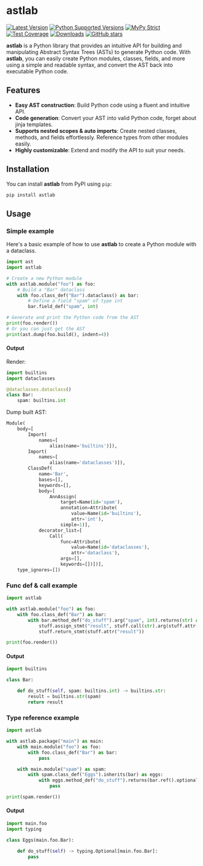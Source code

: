 # astlab

[![Latest Version](https://img.shields.io/pypi/v/astlab.svg)](https://pypi.python.org/pypi/astlab)
[![Python Supported Versions](https://img.shields.io/pypi/pyversions/astlab.svg)](https://pypi.python.org/pypi/astlab)
[![MyPy Strict](https://img.shields.io/badge/mypy-strict-blue)](https://mypy.readthedocs.io/en/stable/getting_started.html#strict-mode-and-configuration)
[![Test Coverage](https://codecov.io/gh/zerlok/astlab/branch/main/graph/badge.svg)](https://codecov.io/gh/zerlok/astlab)
[![Downloads](https://img.shields.io/pypi/dm/astlab.svg)](https://pypistats.org/packages/astlab)
[![GitHub stars](https://img.shields.io/github/stars/zerlok/astlab)](https://github.com/zerlok/astlab/stargazers)

**astlab** is a Python library that provides an intuitive API for building and manipulating Abstract Syntax Trees (ASTs) to generate Python code. With **astlab**, you can easily create Python modules, classes, fields, and more using a simple and readable syntax, and convert the AST back into executable Python code.

## Features

- **Easy AST construction**: Build Python code using a fluent and intuitive API.
- **Code generation**: Convert your AST into valid Python code, forget about jinja templates.
- **Supports nested scopes & auto imports**: Create nested classes, methods, and fields effortlessly. Reference types from other modules easily.
- **Highly customizable**: Extend and modify the API to suit your needs.

## Installation

You can install **astlab** from PyPI using `pip`:

```bash
pip install astlab
```

## Usage

### Simple example

Here's a basic example of how to use **astlab** to create a Python module with a dataclass.

```python
import ast
import astlab

# Create a new Python module
with astlab.module("foo") as foo:
    # Build a "Bar" dataclass
    with foo.class_def("Bar").dataclass() as bar:
        # Define a field "spam" of type int
        bar.field_def("spam", int)

# Generate and print the Python code from the AST
print(foo.render())
# Or you can just get the AST
print(ast.dump(foo.build(), indent=4))
```

#### Output

Render:

```python
import builtins
import dataclasses

@dataclasses.dataclass()
class Bar:
    spam: builtins.int
```

Dump built AST:

```python
Module(
    body=[
        Import(
            names=[
                alias(name='builtins')]),
        Import(
            names=[
                alias(name='dataclasses')]),
        ClassDef(
            name='Bar',
            bases=[],
            keywords=[],
            body=[
                AnnAssign(
                    target=Name(id='spam'),
                    annotation=Attribute(
                        value=Name(id='builtins'),
                        attr='int'),
                    simple=1)],
            decorator_list=[
                Call(
                    func=Attribute(
                        value=Name(id='dataclasses'),
                        attr='dataclass'),
                    args=[],
                    keywords=[])])],
    type_ignores=[])
```

### Func def & call example

```python
import astlab

with astlab.module("foo") as foo:
    with foo.class_def("Bar") as bar:
        with bar.method_def("do_stuff").arg("spam", int).returns(str) as stuff:
            stuff.assign_stmt("result", stuff.call(str).arg(stuff.attr("spam")))
            stuff.return_stmt(stuff.attr("result"))

print(foo.render())
```

#### Output

```python
import builtins

class Bar:

    def do_stuff(self, spam: builtins.int) -> builtins.str:
        result = builtins.str(spam)
        return result
```

### Type reference example

```python
import astlab

with astlab.package("main") as main:
    with main.module("foo") as foo:
        with foo.class_def("Bar") as bar:
            pass

    with main.module("spam") as spam:
        with spam.class_def("Eggs").inherits(bar) as eggs:
            with eggs.method_def("do_stuff").returns(bar.ref().optional()) as stuff:
                pass

print(spam.render())
```

#### Output

```python
import main.foo
import typing

class Eggs(main.foo.Bar):

    def do_stuff(self) -> typing.Optional[main.foo.Bar]:
        pass
```